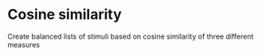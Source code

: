 # Cosine similarity
Create balanced lists of stimuli based on cosine similarity of three different measures
